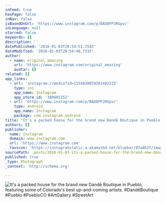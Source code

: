 ```yaml
---
inFeed: true
hasPage: false
inNav: false
isBasedOnUrl: 'https://www.instagram.com/p/BAD8PPJRGpv/'
inLanguage: null
starred: false
keywords: []
description: ''
datePublished: '2016-01-03T20:54:51.754Z'
dateModified: '2016-01-03T20:54:40.733Z'
author:
  - name: original_amazing
    url: 'https://www.instagram.com/original_amazing'
    avatar: {}
related: []
app_links:
  - url: 'instagram://media?id=1154030859381402223'
    type: ios
    app_name: Instagram
    app_store_id: '389801252'
  - url: 'https://www.instagram.com/p/BAD8PPJRGpv/'
    type: android
    app_name: Instagram
    package: com.instagram.android
title: "It's a packed house for the brand new Dandē Boutique in Pueblo, featuring some of Colorado's best up-and-coming artists. #DandēBoutique #Pueblo #PuebloCO #ArtGallery #StreetArt"
authors: []
publisher:
  name: Instagram
  domain: www.instagram.com
  url: 'https://www.instagram.com'
  favicon: 'https://instagramstatic-a.akamaihd.net/bluebar/07a863f/images/ico/favicon.ico'
sourcePath: _posts/2016-01-03-its-a-packed-house-for-the-brand-new-dande-boutique-in-pueb.md
published: true
_type: Photograph
_context: 'http://schema.org'

---
```

![It's a packed house for the brand new Dandē Boutique in Pueblo&comma; featuring some of Colorado's best up-and-coming artists&period; &num;DandēBoutique &num;Pueblo &num;PuebloCO &num;ArtGallery &num;StreetArt](https://scontent.cdninstagram.com/hphotos-xpf1/t51.2885-15/s640x640/sh0.08/e35/10654859_232212930443027_409045134_n.jpg)